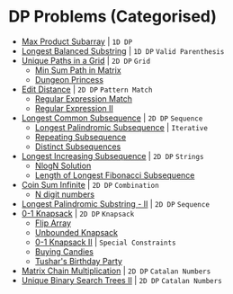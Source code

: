 # DP Problems (Categorised)

- [Max Product Subarray](Day-69/HW_2.py) | `1D DP`
- [Longest Balanced Substring](Day-69/HW_3.py) | `1D DP` `Valid Parenthesis`
- [Unique Paths in a Grid](Day-71/CW_1.py) | `2D DP` `Grid`
  - [Min Sum Path in Matrix](Day-71/HW_2.py)
  - [Dungeon Princess](Day-71/HW_3.py)
- [Edit Distance](Day-71/CW_2.py) | `2D DP` `Pattern Match`
  - [Regular Expression Match](Day-72/CW_1.py)
  - [Regular Expression II](Day-72/HW_1.py)
- [Longest Common Subsequence](Day-71/CW_3.py) | `2D DP` `Sequence`
  - [Longest Palindromic Subsequence](Day-71/HW_1.py) | `Iterative`
  - [Repeating Subsequence](Day-71/HW_4.py)
  - [Distinct Subsequences](Day-72/HW_2.py)
- [Longest Increasing Subsequence](Day-71/CW_4.py) | `2D DP` `Strings`
  - [NlogN Solution](Day-71/CW_5.py)
  - [Length of Longest Fibonacci Subsequence](Day-73/HW_4.py)
- [Coin Sum Infinite](Day-72/CW_1.py) | `2D DP` `Combination`
  - [N digit numbers](Day-73/CW_1.py)
- [Longest Palindromic Substring - II](Day-73/CW_2.py) | `2D DP` `Sequence`
- [0-1 Knapsack](Day-74/CW_1.py) | `2D DP` `Knapsack`
  - [Flip Array](Day-74/CW_2.py)
  - [Unbounded Knapsack](Day-74/CW_3.py)
  - [0-1 Knapsack II](Day-74/CW_4.py) | `Special Constraints`
  - [Buying Candies](Day-74/HW_1.py)
  - [Tushar's Birthday Party](Day-74/HW_1.py)
- [Matrix Chain Multiplication](Day-74/CW_5.py) | `2D DP` `Catalan Numbers`
- [Unique Binary Search Trees II](Day-74/CW_6.py) | `2D DP` `Catalan Numbers`
